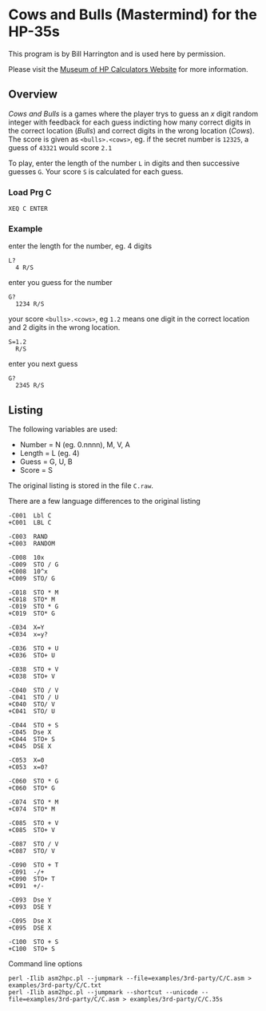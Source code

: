 # Cows and Bulls (Mastermind) for the HP-35s

This program is by Bill Harrington and is used here by permission.

Please visit the [Museum of HP Calculators Website](https://www.hpmuseum.org/software/35cowbul.htm) for more information.

## Overview
_Cows and Bulls_ is a games where the player trys to guess an _x_ digit random integer with feedback for each guess indicting how many correct digits in the correct location (_Bulls_) and correct digits in the wrong location (_Cows_). The score is given as `<bulls>.<cows>`, eg. if the secret number is `12325`, a guess of `43321` would score `2.1`

To play, enter the length of the number `L` in digits and then successive guesses `G`. Your score `S` is calculated for each guess.

### Load Prg C
```
XEQ C ENTER
```

### Example

enter the length for the number, eg. 4 digits
```
L?
  4 R/S
```

enter you guess for the number
```
G? 
  1234 R/S
```

your score `<bulls>.<cows>`, eg `1.2` means one digit in the correct location and 2 digits in the wrong location.
```
S=1.2
  R/S
```
enter you next guess
```
G? 
  2345 R/S
```

## Listing

The following variables are used:

- Number = N (eg. 0.nnnn), M, V, A
- Length = L (eg. 4)
- Guess = G, U, B
- Score = S

The original listing is stored in the file `C.raw`.

There are a few language differences to the original listing

```
-C001  Lbl C
+C001  LBL C

-C003  RAND
+C003  RANDOM

-C008  10x
-C009  STO / G
+C008  10^x
+C009  STO/ G

-C018  STO * M
+C018  STO* M
-C019  STO * G
+C019  STO* G

-C034  X=Y
+C034  x=y?

-C036  STO + U
+C036  STO+ U

-C038  STO + V
+C038  STO+ V

-C040  STO / V
-C041  STO / U
+C040  STO/ V
+C041  STO/ U

-C044  STO + S
-C045  Dse X
+C044  STO+ S
+C045  DSE X

-C053  X=0
+C053  x=0?

-C060  STO * G
+C060  STO* G

-C074  STO * M
+C074  STO* M

-C085  STO + V
+C085  STO+ V

-C087  STO / V
+C087  STO/ V

-C090  STO + T
-C091  -/+
+C090  STO+ T
+C091  +/-

-C093  Dse Y
+C093  DSE Y

-C095  Dse X
+C095  DSE X

-C100  STO + S
+C100  STO+ S
```

Command line options

```
perl -Ilib asm2hpc.pl --jumpmark --file=examples/3rd-party/C/C.asm > examples/3rd-party/C/C.txt
perl -Ilib asm2hpc.pl --jumpmark --shortcut --unicode --file=examples/3rd-party/C/C.asm > examples/3rd-party/C/C.35s
```
